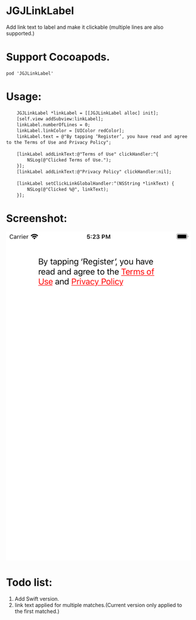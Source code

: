 # JGJLinkLabel
Add link text to label and make it clickable
(multiple lines are also supported.)

# Support Cocoapods.
```
pod 'JGJLinkLabel'
```
# Usage:
```
    JGJLinkLabel *linkLabel = [[JGJLinkLabel alloc] init];
    [self.view addSubview:linkLabel];
    linkLabel.numberOfLines = 0;
    linkLabel.linkColor = [UIColor redColor];
    linkLabel.text = @"By tapping ‘Register’, you have read and agree to the Terms of Use and Privacy Policy";
    
    [linkLabel addLinkText:@"Terms of Use" clickHandler:^{
        NSLog(@"Clicked Terms of Use.");
    }];
    [linkLabel addLinkText:@"Privacy Policy" clickHandler:nil];
    
    [linkLabel setClickLinkGlobalHandler:^(NSString *linkText) {
        NSLog(@"Clicked %@", linkText);
    }];
```
# Screenshot:

![alt text](https://github.com/tounaobun/JGJLinkLabel/blob/master/screenshot.png)

# Todo list:

1. Add Swift version.
2. link text applied for multiple matches.(Current version only applied to the first matched.)
